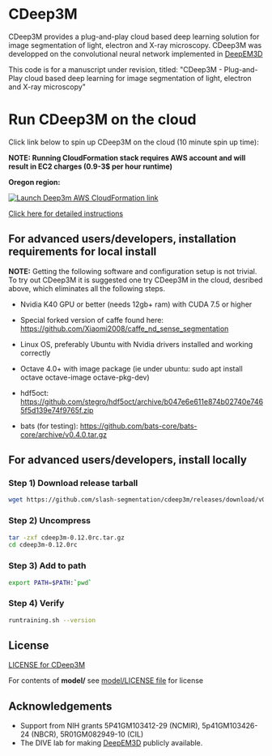 [aws]: https://aws.amazon.com/
[deepem3d]: https://github.com/divelab/deepem3d
[cdeep3mviaaws]: https://github.com/CRBS/cdeep3m/wiki/Running-CDeep3m-via-AWS-CloudFormation
[divelablicense]: https://github.com/CRBS/cdeep3m/blob/master/model/LICENSE
[license]: https://github.com/CRBS/cdeep3m/blob/master/LICENSE

# CDeep3M

CDeep3M provides a plug-and-play cloud based deep learning solution for image segmentation of light, electron and X-ray microscopy. CDeep3M was developped on the convolutional neural network implemented in [DeepEM3D][deepem3d]

This code is for a manuscript under revision, titled: 
"CDeep3M - Plug-and-Play cloud based deep learning for image segmentation of light, electron and X-ray microscopy"

# Run CDeep3M on the cloud

Click link below to spin up CDeep3M on the cloud (10 minute spin up time):

**NOTE: Running CloudFormation stack requires AWS account and will result in EC2 charges (0.9-3$ per hour runtime)**

**Oregon region:**

[![Launch Deep3m AWS CloudFormation link](https://s3.amazonaws.com/cloudformation-examples/cloudformation-launch-stack.png)](https://console.aws.amazon.com/cloudformation/home?region=us-west-2#/stacks/new?stackName=cdeep3m-stack-0-14-1&templateURL=https://s3-us-west-2.amazonaws.com/cdeep3m-releases/0.14.1/cdeep3m_0.14.1_basic_cloudformation.json)


[Click here for detailed instructions][cdeep3mviaaws]


## For advanced users/developers, installation requirements for local install

**NOTE:** Getting the following software and configuration setup is not trivial. To try out CDeep3M it is suggested one try CDeep3M in the cloud, desribed above, which eliminates all the following steps.

* Nvidia K40 GPU or better (needs 12gb+ ram) with CUDA 7.5 or higher

* Special forked version of caffe found here: https://github.com/Xiaomi2008/caffe_nd_sense_segmentation

* Linux OS, preferably Ubuntu with Nvidia drivers installed and working correctly

* Octave 4.0+ with image package (ie under ubuntu: sudo apt install octave octave-image octave-pkg-dev)

* hdf5oct: https://github.com/stegro/hdf5oct/archive/b047e6e611e874b02740e7465f5d139e74f9765f.zip

* bats (for testing): https://github.com/bats-core/bats-core/archive/v0.4.0.tar.gz

## For advanced users/developers, install locally

### Step 1) Download release tarball

```Bash
wget https://github.com/slash-segmentation/cdeep3m/releases/download/v0.12.0rc/cdeep3m-0.12.0rc.tar.gz
```

### Step 2) Uncompress 

```Bash
tar -zxf cdeep3m-0.12.0rc.tar.gz
cd cdeep3m-0.12.0rc
```

### Step 3) Add to path

```Bash
export PATH=$PATH:`pwd`
```

### Step 4) Verify

```Bash
runtraining.sh --version
```

## License

[LICENSE for CDeep3M][license]

For contents of **model/** see [model/LICENSE file][divelablicense] for license


## Acknowledgements

* Support from NIH grants 5P41GM103412-29 (NCMIR), 5p41GM103426-24 (NBCR), 5R01GM082949-10 (CIL)
* The DIVE lab for making [DeepEM3D][deepem3d] publicly available.
